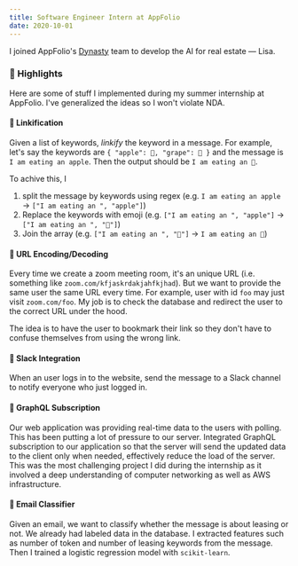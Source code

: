 ```yaml
---
title: Software Engineer Intern at AppFolio
date: 2020-10-01
---
```


I joined AppFolio's [Dynasty](https://www.dynasty.com/) team to develop the AI for real estate — Lisa.

### 🌟 Highlights

Here are some of stuff I implemented during my summer internship at AppFolio. I've generalized the ideas so I won't violate NDA.

#### 🔗 Linkification

Given a list of keywords, _linkify_ the keyword in a message. For example, let's say the keywords are `{ "apple": 🍎, "grape": 🍇 }` and the message is `I am eating an apple`. Then the output should be `I am eating an 🍎`.

To achive this, I

1. split the message by keywords using regex (e.g. `I am eating an apple` → `["I am eating an ", "apple"]`)
2. Replace the keywords with emoji (e.g. `["I am eating an ", "apple"]` → `["I am eating an ", "🍎"]`)
3. Join the array (e.g. `["I am eating an ", "🍎"]` → `I am eating an 🍎`)

#### 🔄 URL Encoding/Decoding

Every time we create a zoom meeting room, it's an unique URL (i.e. something like `zoom.com/kfjaskrdakjahfkjhad`). But we want to provide the same user the same URL every time. For example, user with id `foo` may just visit `zoom.com/foo`. My job is to check the database and redirect the user to the correct URL under the hood.

The idea is to have the user to bookmark their link so they don't have to confuse themselves from using the wrong link.

#### 💬 Slack Integration

When an user logs in to the website, send the message to a Slack channel to notify everyone who just logged in.

#### 🗼 GraphQL Subscription

Our web application was providing real-time data to the users with polling. This has been putting a lot of pressure to our server. Integrated GraphQL subscription to our application so that the server will send the updated data to the client only when needed, effectively reduce the load of the server. This was the most challenging project I did during the internship as it involved a deep understanding of computer networking as well as AWS infrastructure.

#### 🧠 Email Classifier

Given an email, we want to classify whether the message is about leasing or not. We already had labeled data in the database. I extracted features such as number of token and number of leasing keywords from the message. Then I trained a logistic regression model with `scikit-learn`.